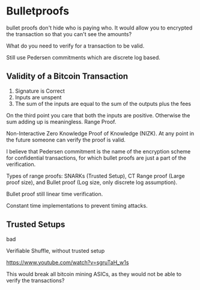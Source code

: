 # Bulletproofs



bullet proofs don't hide who is paying who. It would allow you to encrypted the transaction so that you can't see the amounts?


What do you need to verify for a transaction to be valid.

Still use Pedersen commitments which are discrete log based.

## Validity of a Bitcoin Transaction

1. Signature is Correct 
2. Inputs are unspent 
3. The sum of the inputs are equal to the sum of the outputs plus the fees

On the third point you care that both the inputs are positive. Otherwise the sum adding up is meaningless. Range Proof.

Non-Interactive Zero Knowledge Proof of Knowledge (NIZK). At any point in the future someone can verify the proof is valid.


I believe that Pedersen commitment is the name of the encryption scheme for confidential transactions, for which bullet proofs are just a part of the verification.

Types of range proofs: SNARKs (Trusted Setup), CT Range proof (Large proof size), and Bullet proof (Log size, only discrete log assumption).

Bullet proof still linear time verification. 

Constant time implementations to prevent timing attacks.


## Trusted Setups 
bad

Verifiable Shuffle, without trusted setup

https://www.youtube.com/watch?v=sgruTaH_w1s


This would break all bitcoin mining ASICs, as they would not be able to verify the transactions? 

